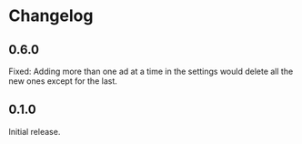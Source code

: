 # Changelog

## 0.6.0
Fixed: Adding more than one ad at a time in the settings would delete all the new ones except for the last.

## 0.1.0
Initial release.
